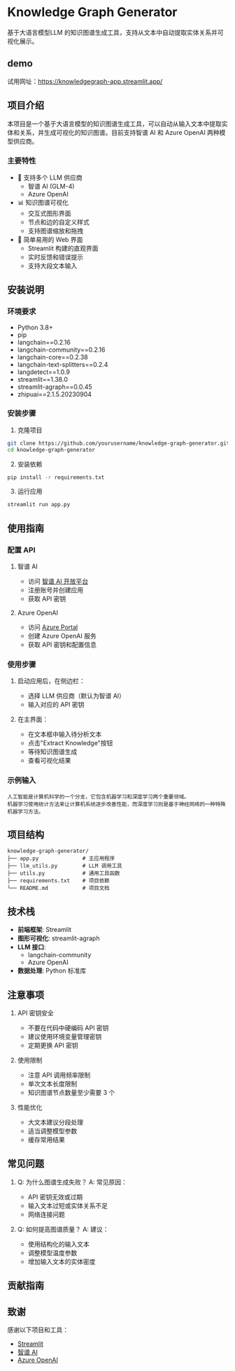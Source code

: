# Knowledge Graph Generator

基于大语言模型LLM 的知识图谱生成工具，支持从文本中自动提取实体关系并可视化展示。
## demo
试用网址：https://knowledgegraph-app.streamlit.app/

## 项目介绍

本项目是一个基于大语言模型的知识图谱生成工具，可以自动从输入文本中提取实体和关系，并生成可视化的知识图谱。目前支持智谱 AI 和 Azure OpenAI 两种模型供应商。

### 主要特性

- 🤖 支持多个 LLM 供应商
  - 智谱 AI (GLM-4)
  - Azure OpenAI
- 📊 知识图谱可视化
  - 交互式图形界面
  - 节点和边的自定义样式
  - 支持图谱缩放和拖拽
- 🎯 简单易用的 Web 界面
  - Streamlit 构建的直观界面
  - 实时反馈和错误提示
  - 支持大段文本输入

## 安装说明

### 环境要求

- Python 3.8+
- pip
- langchain==0.2.16
- langchain-community==0.2.16
- langchain-core==0.2.38
- langchain-text-splitters==0.2.4
- langdetect==1.0.9
- streamlit==1.38.0
- streamlit-agraph==0.0.45
- zhipuai==2.1.5.20230904

### 安装步骤

1. 克隆项目
```bash
git clone https://github.com/yourusername/knowledge-graph-generator.git
cd knowledge-graph-generator
```

2. 安装依赖
```bash
pip install -r requirements.txt
```

3. 运行应用
```bash
streamlit run app.py
```

## 使用指南

### 配置 API

1. 智谱 AI
   - 访问 [智谱 AI 开放平台](https://open.bigmodel.cn/)
   - 注册账号并创建应用
   - 获取 API 密钥

2. Azure OpenAI
   - 访问 [Azure Portal](https://portal.azure.com/)
   - 创建 Azure OpenAI 服务
   - 获取 API 密钥和配置信息

### 使用步骤

1. 启动应用后，在侧边栏：
   - 选择 LLM 供应商（默认为智谱 AI）
   - 输入对应的 API 密钥

2. 在主界面：
   - 在文本框中输入待分析文本
   - 点击"Extract Knowledge"按钮
   - 等待知识图谱生成
   - 查看可视化结果

### 示例输入

```text
人工智能是计算机科学的一个分支，它包含机器学习和深度学习两个重要领域。
机器学习使用统计方法来让计算机系统逐步改善性能，而深度学习则是基于神经网络的一种特殊机器学习方法。
```

## 项目结构

```
knowledge-graph-generator/
├── app.py              # 主应用程序
├── llm_utils.py        # LLM 调用工具
├── utils.py            # 通用工具函数
├── requirements.txt    # 项目依赖
└── README.md           # 项目文档
```

## 技术栈

- **前端框架**: Streamlit
- **图形可视化**: streamlit-agraph
- **LLM 接口**: 
  - langchain-community
  - Azure OpenAI
- **数据处理**: Python 标准库

## 注意事项

1. API 密钥安全
   - 不要在代码中硬编码 API 密钥
   - 建议使用环境变量管理密钥
   - 定期更换 API 密钥

2. 使用限制
   - 注意 API 调用频率限制
   - 单次文本长度限制
   - 知识图谱节点数量至少需要 3 个

3. 性能优化
   - 大文本建议分段处理
   - 适当调整模型参数
   - 缓存常用结果

## 常见问题

1. Q: 为什么图谱生成失败？
   A: 常见原因：
   - API 密钥无效或过期
   - 输入文本过短或实体关系不足
   - 网络连接问题

2. Q: 如何提高图谱质量？
   A: 建议：
   - 使用结构化的输入文本
   - 调整模型温度参数
   - 增加输入文本的实体密度

## 贡献指南



## 致谢

感谢以下项目和工具：
- [Streamlit](https://streamlit.io/)
- [智谱 AI](https://open.bigmodel.cn/)
- [Azure OpenAI](https://azure.microsoft.com/products/cognitive-services/openai-service/)
```
